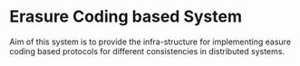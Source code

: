 # Erasure Coding based System
Aim of this system is to provide the infra-structure for implementing easure coding based protocols for different consistencies in distributed systems.
